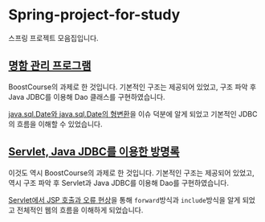 # Spring-project-for-study

스프링 프로젝트 모음집입니다.



## [명함 관리 프로그램](https://github.com/dev-splin/Spring-project-for-study/tree/main/cardmanager)

BoostCourse의 과제로 한 것입니다. 기본적인 구조는 제공되어 있었고, 구조 파악 후 Java JDBC를 이용해 Dao 클래스를 구현하였습니다.

[java.sql.Date와 java.sql.Date의 형변환](https://dev-splin.github.io/java/Java-java.sql.Date%EC%99%80-java.util.Date/)을 이슈 덕분에 알게 되었고 기본적인 JDBC의 흐름을 이해할 수 있었습니다.



## [Servlet, Java JDBC를 이용한 방명록](https://github.com/dev-splin/Spring-project-for-study/tree/main/guestbook)

이것도 역시 BoostCourse의 과제로 한 것입니다. 기본적인 구조는 제공되어 있었고, 역시 구조 파악 후 Servlet과 Java JDBC를 이용해 Dao를 구현하였습니다.

[Servlet에서 JSP 호출과 오류 현상](https://dev-splin.github.io/web/Web-Servlet%EC%97%90%EC%84%9C-JSP-%ED%98%B8%EC%B6%9C-%EB%8D%B0%EC%9D%B4%ED%84%B0-%EC%A3%BC%EA%B3%A0-%EB%B0%9B%EC%9D%84-%EB%95%8C-%ED%95%9C%EA%B8%80-%EA%B9%A8%EC%A7%90-%ED%98%84%EC%83%81-%ED%95%B4%EA%B2%B0/)을 통해 `forward`방식과 `include`방식을 알게 되었고 전체적인 웹의 흐름을 이해하게 되었습니다.